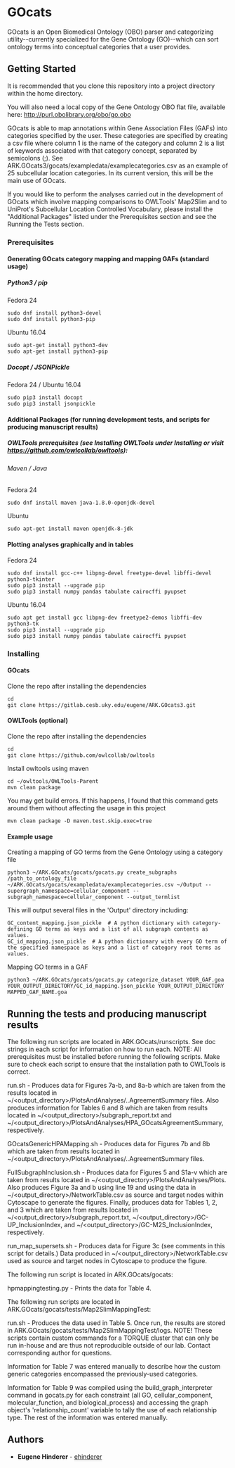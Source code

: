 # GOcats

GOcats is an Open Biomedical Ontology (OBO) parser and categorizing utility--currently specialized for the Gene Ontology (GO)--which can sort ontology terms into conceptual categories that a user provides.

## Getting Started

It is recommended that you clone this repository into a project directory within the home directory. 

You will also need a local copy of the Gene Ontology OBO flat file, available here: http://purl.obolibrary.org/obo/go.obo

GOcats is able to map annotations within Gene Association Files (GAFs) into categories specified by the user. These categories are specified by creating a csv file where column 1 is the name of the category and column 2 is a list of keywords associated with that category concept, separated by semicolons (;). See ARK.GOcats3/gocats/exampledata/examplecategories.csv as an example of 25 subcellular location categories. In its current version, this will be the main use of GOcats. 

If you would like to perform the analyses carried out in the development of GOcats which involve mapping comparisons to OWLTools' Map2Slim and to UniProt's Subcellular Location Controlled Vocabulary, please install the "Additional Packages" listed under the Prerequisites section and see the Running the Tests section.

### Prerequisites

#### Generating GOcats category mapping and mapping GAFs (standard usage)

##### Python3 / pip

Fedora 24
```
sudo dnf install python3-devel
sudo dnf install python3-pip
```

Ubuntu 16.04
```
sudo apt-get install python3-dev
sudo apt-get install python3-pip
```

##### Docopt / JSONPickle

Fedora 24 / Ubuntu 16.04
```
sudo pip3 install docopt
sudo pip3 install jsonpickle
```

#### Additional Packages (for running development tests, and scripts for producing manuscript results)

##### OWLTools prerequisites (see Installing OWLTools under Installing or visit https://github.com/owlcollab/owltools):

###### Maven / Java

Fedora 24
```
sudo dnf install maven java-1.8.0-openjdk-devel
```

Ubuntu
```
sudo apt-get install maven openjdk-8-jdk
```

#### Plotting analyses graphically and in tables

Fedora 24
```
sudo dnf install gcc-c++ libpng-devel freetype-devel libffi-devel python3-tkinter
sudo pip3 install --upgrade pip
sudo pip3 install numpy pandas tabulate cairocffi pyupset
```
Ubuntu 16.04
```
sudo apt get install gcc libpng-dev freetype2-demos libffi-dev python3-tk 
sudo pip3 install --upgrade pip
sudo pip3 install numpy pandas tabulate cairocffi pyupset
```

### Installing

#### GOcats

Clone the repo after installing the dependencies
```
cd
git clone https://gitlab.cesb.uky.edu/eugene/ARK.GOcats3.git
```

#### OWLTools (optional)

Clone the repo after installing the dependencies 
```
cd
git clone https://github.com/owlcollab/owltools
```

Install owltools using maven
```
cd ~/owltools/OWLTools-Parent
mvn clean package
```

You may get build errors. If this happens, I found that this command gets around them without affecting the usage in this project
```
mvn clean package -D maven.test.skip.exec=true
```

#### Example usage

Creating a mapping of GO terms from the Gene Ontology using a category file
```
python3 ~/ARK.GOcats/gocats/gocats.py create_subgraphs /path_to_ontology_file ~/ARK.GOcats/gocats/exampledata/examplecategories.csv ~/Output --supergraph_namespace=cellular_component --subgraph_namespace=cellular_component --output_termlist
```
This will output several files in the 'Output' directory including:
```
GC_content_mapping.json_pickle  # A python dictionary with category-defining GO terms as keys and a list of all subgraph contents as values.
GC_id_mapping.json_pickle  # A python dictionary with every GO term of the specified namespace as keys and a list of category root terms as values.
```

Mapping GO terms in a GAF
```
python3 ~/ARK.GOcats/gocats/gocats.py categorize_dataset YOUR_GAF.goa YOUR_OUTPUT_DIRECTORY/GC_id_mapping.json_pickle YOUR_OUTPUT_DIRECTORY MAPPED_GAF_NAME.goa
```

## Running the tests and producing manuscript results

The following run scripts are located in ARK.GOcats/runscripts. See doc strings in each script for information on how to run each. NOTE: All prerequisites must be installed before running the following scripts. Make sure to check each script to ensure that the installation path to OWLTools is correct.  

run.sh - Produces data for Figures 7a-b, and 8a-b which are taken from the results located in ~/<output_directory>/PlotsAndAnalyses/..AgreementSummary files. Also produces information for Tables 6 and 8 which are taken from results located in ~/<output_directory>/subgraph_report.txt and ~/<output_directory>/PlotsAndAnalyses/HPA_GOcatsAgreementSummary, respectively.  

GOcatsGenericHPAMapping.sh - Produces data for Figures 7b and 8b which are taken from results located in ~/<output_directory>/PlotsAndAnalyses/..AgreementSummary files. 

FullSubgraphInclusion.sh - Produces data for Figures 5 and S1a-v which are taken from results located in ~/<output_directory>/PlotsAndAnalyses/Plots. Also produces Figure 3a and b using line 19 and using the data in ~/<output_directory>/NetworkTable.csv as source and target nodes within Cytoscape to generate the figures. Finally, produces data for Tables 1, 2, and 3 which are taken from results located in ~/<output_directory>/subgraph_report.txt, ~/<output_directory>/GC-UP_InclusionIndex, and ~/<output_directory>/GC-M2S_InclusionIndex, respectively. 

run_map_supersets.sh - Produces data for Figure 3c (see comments in this script for details.) Data produced in ~/<output_directory>/NetworkTable.csv used as source and target nodes in Cytoscape to produce the figure.

The following run script is located in ARK.GOcats/gocats:

hpmappingtesting.py - Prints the data for Table 4.
 
The following run scripts are located in ARK.GOcats/gocats/tests/Map2SlimMappingTest:

run.sh - Produces the data used in Table 5. Once run, the results are stored in ARK.GOcats/gocats/tests/Map2SlimMappingTest/logs. NOTE! These scripts contain custom commands for a TORQUE cluster that can only be run in-house and are thus not reproducible outside of our lab. Contact corresponding author for questions.

Information for Table 7 was entered manually to describe how the custom generic categories encompassed the previously-used categories. 

Information for Table 9 was compiled using the build_graph_interpreter command in gocats.py for each constraint (all GO, cellular_component, molecular_function, and biological_process) and accessing the graph object's 'relationship_count' variable to tally the use of each relationship type. The rest of the information was entered manually. 

## Authors

* **Eugene Hinderer** - [ehinderer](https://github.com/ehinderer)
